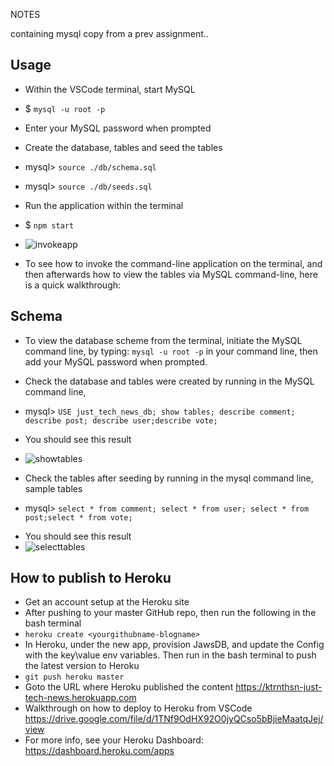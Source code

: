 NOTES

containing mysql copy from a prev assignment..

## Usage
- Within the VSCode terminal, start MySQL
-   $ `mysql -u root -p`
- Enter your MySQL password when prompted

- Create the database, tables and seed the tables
-   mysql> `source ./db/schema.sql`
-   mysql> `source ./db/seeds.sql`
- Run the application within the terminal
-   $ `npm start`
- ![invokeapp](./img/<insert>.jpg "Start application")
- To see how to invoke the command-line application on the terminal, and then afterwards how to view the tables via MySQL command-line, here is a quick walkthrough:
<insert walkthrough link>

## Schema
- To view the database scheme from the terminal, initiate the MySQL command line, 
by typing:     `mysql -u root -p`    in your command line, then add your MySQL password when prompted.

- Check the database and tables were created by running in the MySQL command line,
* mysql> `USE just_tech_news_db; show tables; describe comment; describe post; describe user;describe vote;`
- You should see this result
- ![showtables](./img/<insert>.jpg "Show tables")

- Check the tables after seeding by running in the mysql command line, sample tables
* mysql> `select * from comment; select * from user; select * from post;select * from vote;`
- You should see this result
- ![selecttables](./img/<insert>.jpg "Select tables")

## How to publish to Heroku
- Get an account setup at the Heroku site
- After pushing to your master GitHub repo, then run the following in the bash terminal
- `heroku create <yourgithubname-blogname>`
- In Heroku, under the new app, provision JawsDB, and update the Config with the key\value env variables. Then run in the bash terminal to push the latest version to Heroku 
- `git push heroku master`
- Goto the URL where Heroku published the content
https://ktrnthsn-just-tech-news.herokuapp.com
- Walkthrough on how to deploy to Heroku from VSCode 
https://drive.google.com/file/d/1TNf9OdHX92O0jyQCso5bBjieMaatqJej/view
- For more info, see your Heroku Dashboard: 
https://dashboard.heroku.com/apps